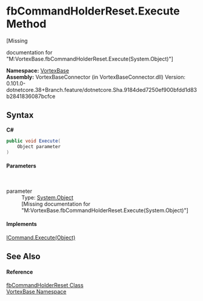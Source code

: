 # fbCommandHolderReset.Execute Method 
 

\[Missing <summary> documentation for "M:VortexBase.fbCommandHolderReset.Execute(System.Object)"\]

**Namespace:**&nbsp;<a href="N_VortexBase.md">VortexBase</a><br />**Assembly:**&nbsp;VortexBaseConnector (in VortexBaseConnector.dll) Version: 0.101.0-dotnetcore.38+Branch.feature/dotnetcore.Sha.9184ded7250ef900bfdd1d83b2841836087bcfce

## Syntax

**C#**<br />
``` C#
public void Execute(
	Object parameter
)
```


#### Parameters
&nbsp;<dl><dt>parameter</dt><dd>Type: <a href="https://docs.microsoft.com/dotnet/api/system.object" target="_blank">System.Object</a><br />\[Missing <param name="parameter"/> documentation for "M:VortexBase.fbCommandHolderReset.Execute(System.Object)"\]</dd></dl>

#### Implements
<a href="https://docs.microsoft.com/dotnet/api/system.windows.input.icommand.execute#System_Windows_Input_ICommand_Execute_System_Object_" target="_blank">ICommand.Execute(Object)</a><br />

## See Also


#### Reference
<a href="T_VortexBase_fbCommandHolderReset.md">fbCommandHolderReset Class</a><br /><a href="N_VortexBase.md">VortexBase Namespace</a><br />